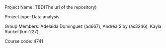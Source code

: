 Project Name: TBD(The url of the repository)

Project type: Data analysis

Group Members: Adelaida Dominguez (ad667), Andrea Siby (as3246), Kayla Runkel (kmr227)

Course code: 4741
